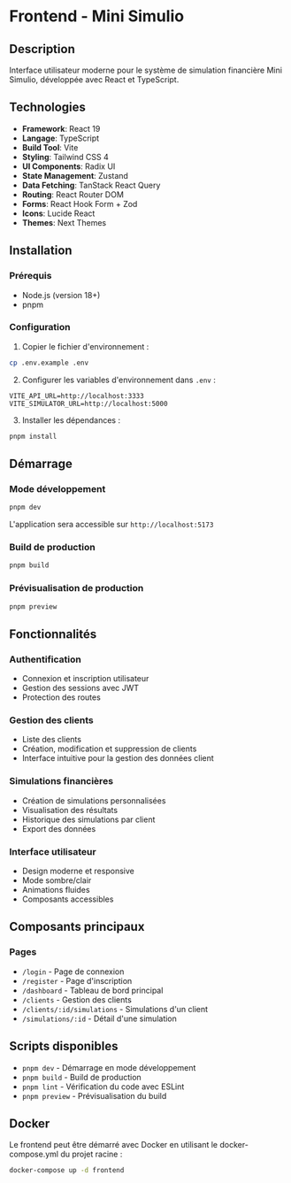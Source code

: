 # Frontend - Mini Simulio

## Description
Interface utilisateur moderne pour le système de simulation financière Mini Simulio, développée avec React et TypeScript.

## Technologies
- **Framework**: React 19
- **Langage**: TypeScript
- **Build Tool**: Vite
- **Styling**: Tailwind CSS 4
- **UI Components**: Radix UI
- **State Management**: Zustand
- **Data Fetching**: TanStack React Query
- **Routing**: React Router DOM
- **Forms**: React Hook Form + Zod
- **Icons**: Lucide React
- **Themes**: Next Themes

## Installation

### Prérequis
- Node.js (version 18+)
- pnpm

### Configuration
1. Copier le fichier d'environnement :
```bash
cp .env.example .env
```

2. Configurer les variables d'environnement dans `.env` :
```env
VITE_API_URL=http://localhost:3333
VITE_SIMULATOR_URL=http://localhost:5000
```

3. Installer les dépendances :
```bash
pnpm install
```

## Démarrage

### Mode développement
```bash
pnpm dev
```
L'application sera accessible sur `http://localhost:5173`

### Build de production
```bash
pnpm build
```

### Prévisualisation de production
```bash
pnpm preview
```

## Fonctionnalités

### Authentification
- Connexion et inscription utilisateur
- Gestion des sessions avec JWT
- Protection des routes

### Gestion des clients
- Liste des clients
- Création, modification et suppression de clients
- Interface intuitive pour la gestion des données client

### Simulations financières
- Création de simulations personnalisées
- Visualisation des résultats
- Historique des simulations par client
- Export des données

### Interface utilisateur
- Design moderne et responsive
- Mode sombre/clair
- Animations fluides
- Composants accessibles

## Composants principaux

### Pages
- `/login` - Page de connexion
- `/register` - Page d'inscription
- `/dashboard` - Tableau de bord principal
- `/clients` - Gestion des clients
- `/clients/:id/simulations` - Simulations d'un client
- `/simulations/:id` - Détail d'une simulation

## Scripts disponibles
- `pnpm dev` - Démarrage en mode développement
- `pnpm build` - Build de production
- `pnpm lint` - Vérification du code avec ESLint
- `pnpm preview` - Prévisualisation du build

## Docker
Le frontend peut être démarré avec Docker en utilisant le docker-compose.yml du projet racine :
```bash
docker-compose up -d frontend
```